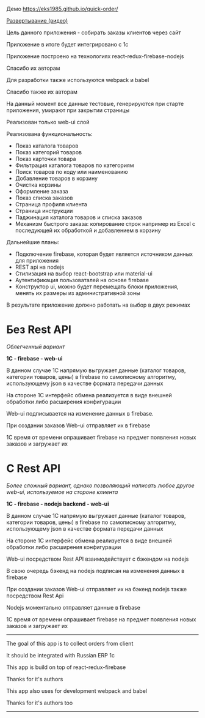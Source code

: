 Демо https://eks1985.github.io/quick-order/

[Развертывание (видео)](https://firebasestorage.googleapis.com/v0/b/quick-order-de84c.appspot.com/o/quick-order-deploy.avi?alt=media&token=164d1b4a-ce40-463e-ab93-f660e950dca0)

Цель данного приложения - собирать заказы клиентов через сайт

Приложение в итоге будет интегрировано с 1с

Приложение построено на технологиях react-redux-firebase-nodejs

Спасибо их авторам

Для разработки также используются webpack и babel

Спасибо также их авторам

На данный момент все данные тестовые, генерируются при старте приложения, умирают при закрытии страницы

Реализован только web-ui слой

Реализована функциональность:

 - Показ каталога товаров
 - Показ категорий товаров
 - Показ карточки товара
 - Фильтрация каталога товаров по категориям
 - Поиск товаров по коду или наименованию
 - Добавление товаров в корзину
 - Очистка корзины
 - Оформление заказа
 - Показ списка заказов
 - Страница профиля клиента
 - Страница инструкции
 - Паджинация каталога товаров и списка заказов
 - Механизм быстрого заказа: копирование строк например из Excel с последующей их обработкой и добавлением в корзину

Дальнейшие планы:

 - Подключение firebase, которая будет является источником данных для приложения
 - REST api на nodejs
 - Стилизация на выбор react-bootstrap или material-ui
 - Аутентификация пользоваталей на основе firebase
 - Конструктор ui, можно будет перемещать блоки приложения, менять их размеры из административной зоны


 В результате приложение должно работать на выбор в двух режимах

 Без Rest API
 ===

 *Облегченный вариант*

 **1С - firebase - web-ui**

 В данном случае 1С напрямую выгружает данные (каталог товаров, категории товаров, цены) в firebase по самописному алгоритму, использующему json в качестве формата передачи данных

 На стороне 1С интерфейс обмена реализуется в виде внешней обработки либо расширения конфигурации

 Web-ui подписывается на изменение данных в firebase.

 При создании заказов Web-ui отправляет их в firebase

 1С время от времени опрашивает firebase на предмет появления новых заказов и загружает их

 C Rest API
 ===

 *Более сложный вариант, однако позволяющий написать любое другое web-ui, используемое на стороне клиента*

 **1С - firebase - nodejs backend - web-ui**

 В данном случае 1С напрямую выгружает данные (каталог товаров, категории товаров, цены) в firebase по самописному алгоритму,
 использующему json в качестве формата передачи данных

 На стороне 1С интерфейс обмена реализуется в виде внешней обработки либо расширения конфигурации

 Web-ui посредством Rest API взаимодействует с бэкендом на nodejs

 В свою очередь бэкенд на nodejs подписан на изменения данных в firebase

 При создании заказов Web-ui отправляет их на бэкенд nodejs также посредством Rest Api

 Nodejs моментально отправляет данные в firebase

 1С время от времени опрашивает firebase на предмет появления новых заказов и загружает их

-----

The goal of this app is to collect orders from client

It should be integrated with Russian ERP 1c

This app is build on top of react-redux-firebase

Thanks for it's authors

This app also uses for development webpack and babel

Thanks for it's authors too

------

 
